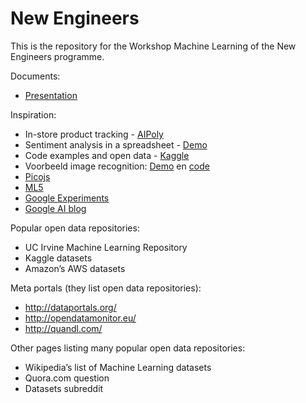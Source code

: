 # New Engineers

This is the repository for the Workshop Machine Learning of the New Engineers programme.

Documents:

- [Presentation](https://docs.google.com/presentation/d/e/2PACX-1vQYC1ZZtWIrFfzi29vvfQfIn6tcLR4FRjO86_KrMFB3booXQQN04yzj-QH8_NIpxtRsEnmo-_NRQeLU/pub?start=false&loop=false&delayms=3000)

Inspiration:

- In-store product tracking - [AIPoly](https://www.aipoly.com/)
- Sentiment analysis in a spreadsheet - [Demo](https://docs.google.com/spreadsheets/d/10S_jwukMS0KBXaMtKhZmQEXLMPZxUM6shN6cpSYw07Q/copy)
- Code examples and open data - [Kaggle](https://www.kaggle.com/)
- Voorbeeld image recognition: [Demo](https://hanbedrijfskunde.github.io/dbi/ml5/webcam.html) en [code](https://github.com/hanbedrijfskunde/dbi/tree/master/ml5)
- [Picojs](https://github.com/tehnokv/picojs)
- [ML5](https://ml5js.org/)
- [Google Experiments](https://experiments.withgoogle.com/collections)
- [Google AI blog](https://ai.googleblog.com/)

Popular open data repositories: 
- UC Irvine Machine Learning Repository 
- Kaggle datasets 
- Amazon’s AWS datasets 

Meta portals (they list open data repositories): 
- http://dataportals.org/
- http://opendatamonitor.eu/
- http://quandl.com/ 

Other pages listing many popular open data repositories: 
- Wikipedia’s list of Machine Learning datasets 
- Quora.com question 
- Datasets subreddit
